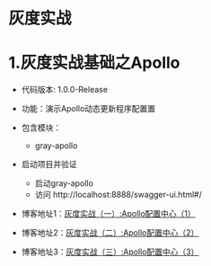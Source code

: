 # 灰度实战
  
# 1.灰度实战基础之Apollo

* 代码版本: 1.0.0-Release

* 功能：演示Apollo动态更新程序配置置

* 包含模块：  
    * gray-apollo    
    
* 启动项目并验证
    * 启动gray-apollo
    * 访问 http://localhost:8888/swagger-ui.html#/

* 博客地址1：[灰度实战（一）:Apollo配置中心（1）](https://blog.csdn.net/zhanghan18333611647/article/details/94589340 "别忘记点赞哦") 
* 博客地址2：[灰度实战（二）:Apollo配置中心（2）](https://blog.csdn.net/zhanghan18333611647/article/details/94590782 "别忘记点赞哦") 
* 博客地址3：[灰度实战（三）:Apollo配置中心（3）](https://blog.csdn.net/zhanghan18333611647/article/details/94601303 "别忘记点赞哦") 

